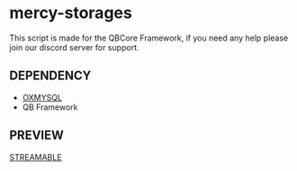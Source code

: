 # mercy-storages

This script is made for the QBCore Framework, if you need any help please join our discord server for support.

## DEPENDENCY
- [OXMYSQL](https://github.com/overextended/oxmysql/releases)
- QB Framework

## PREVIEW
[STREAMABLE](https://streamable.com/i4kdua)
